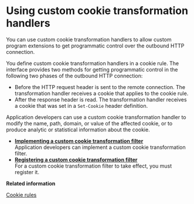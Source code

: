 # Using custom cookie transformation handlers

You can use custom cookie transformation handlers to allow custom program extensions to get programmatic control over the outbound HTTP connection.

You define custom cookie transformation handlers in a cookie rule. The interface provides two methods for getting programmatic control in the following two phases of the outbound HTTP connection:

-   Before the HTTP request header is sent to the remote connection. The transformation handler receives a cookie that applies to the cookie rule.
-   After the response header is read. The transformation handler receives a cookie that was set in a `Set-Cookie` header definition.

Application developers can use a custom cookie transformation handler to modify the name, path, domain, or value of the affected cookie, or to produce analytic or statistical information about the cookie.

-   **[Implementing a custom cookie transformation filter](../dev-portlet/outbhttp_impl_cust_cookie_xform_fltr.md)**  
Application developers can implement a custom cookie transformation filter.
-   **[Registering a custom cookie transformation filter](../dev-portlet/outbhttp_reg_cust_cookie_xform_fltr.md)**  
For a custom cookie transformation filter to take effect, you must register it.


**Related information**  


[Cookie rules](../dev-portlet/outbhttp_cfg_strctr_cookie_rul.md)

